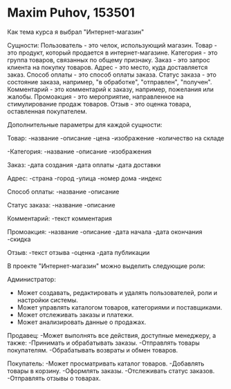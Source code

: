 # Maxim Puhov, 153501
Как тема курса я выбрал "Интернет-магазин"

Сущности:
Пользователь - это челок, использующий магазин.
Товар - это продукт, который продается в интернет-магазине.
Категория - это группа товаров, связанных по общему признаку.
Заказ - это запрос клиента на покупку товаров.
Адрес - это место, куда доставляется заказ.
Способ оплаты - это способ оплаты заказа.
Статус заказа - это состояние заказа, например, "в обработке", "отправлен", "получен".
Комментарий - это комментарий к заказу, например, пожелания или жалобы.
Промоакция - это мероприятие, направленное на стимулирование продаж товаров.
Отзыв - это оценка товара, оставленная покупателем.

Дополнительные параметры для каждой сущности:

Товар:
-название
-описание
-цена
-изображение
-количество на складе

-Категория:
-название
-описание
-изображения

Заказ:
-дата создания
-дата оплаты
-дата доставки

Адрес:
-страна
-город
-улица
-номер дома
-индекс

Способ оплаты:
-название
-описание

Статус заказа:
-название
-описание

Комментарий:
-текст комментария

Промоакция:
-название
-описание
-дата начала
-дата окончания
-скидка

Отзыв:
-текст отзыва
-оценка
-дата публикации


В проекте "Интернет-магазин" можно выделить следующие роли:

Администратор:
<ul>
<li>Может создавать, редактировать и удалять пользователей, роли и настройки системы.</li>
<li>Может управлять каталогом товаров, категориями и поставщиками.</li>
<li>Может отслеживать заказы и платежи.</li>
<li>Может анализировать данные о продажах.</li>
</ul>

Продавец:
-Может выполнять все действия, доступные менеджеру, а также:
-Принимать и обрабатывать заказы.
-Отправлять товары покупателям.
-Обрабатывать возвраты и обмен товаров.

Покупатель:
-Может просматривать каталог товаров.
-Добавлять товары в корзину.
-Оформлять заказы.
-Отслеживать статус заказов.
-Отправлять отзывы о товарах.
